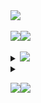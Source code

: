 <img src="https://fonts.freepik.com/api/render?variantId=11811&fontSize=72&text=Tasks+for+VSD+Squadron+FM">
<p><img src="https://fonts.freepik.com/api/render?variantId=11255&fontSize=24&text=This%20repo%20is%20created%20by%20Axat%20Gadhwal%20oF%20Gra"><img src="https://fonts.freepik.com/api/render?variantId=11255&fontSize=24&text=de%207th%20of%20APS%20Varanasi"></p>
<details><summary><img src="https://fonts.freepik.com/api/render?variantId=12086&fontSize=48&text=Task%201%20%3A%20Verilog%20code%20and%20PCF%20File%20Analysis"></summary>

<details><summary><H2>⚠Precautions and Steps before starting</H2></summary>

We need to make sure several things...

 <H3> - @ First refer to Datasheet and make sure that all steps are performed correctly.</H3>
           + Refer to <a href="https://github.com/Axat-Gadhwal/VSD-Squadron-FM-Project/commit/364cd6ba9da9dd026fda9a84b65e62c78609b679"> Datasheet</a>

> Make sure that all steps in the datasheet are performed correctly{installation, setup, etc.....}

## Let's begin...😲😲

After starting The Virtual Machine, it should look as follows :-
<br><Img Src="https://github.com/Axat-Gadhwal/Images-VSD-Internship/blob/main/Screenshot%20(257).png?raw=true">

### Open the terminal
<Img src="https://github.com/Axat-Gadhwal/Images-VSD-Internship/blob/main/Screenshot%20(264).png?raw=true">

### Navigate to `VSDSquadron_FM` directory because all projects are located there.
> Later navigating to the `blink_led` directory because all the things required to flash led like Makefile, ASC Code
<Img src="https://github.com/Axat-Gadhwal/Images-VSD-Internship/blob/main/Screenshot%20(266).png?raw=true">

### Seeing the contents of the blink_led....
<Img Src="https://github.com/Axat-Gadhwal/Images-VSD-Internship/blob/main/Screenshot%20(267).png?raw=true">

## Now we have made the base... Learning about these in later documents...

</details>

<details><summary><H2>Navigating files needed to execute the RGB Led Blinking Program</H2></summary>

## Till now we had seen the contents of the "blink_led" directory. Studing in deeper about them now....

> Use `nano` to see the files in a text editor called **nano**. Such as `nano Makefile` to see the Makefile, etc....

## Contents of "blink_led":-

### 1. Makefile
<br>`nano Makefile` to see the Makefile
<img src="https://github.com/Axat-Gadhwal/Images-VSD-Internship/blob/main/Screenshot%20(268).png?raw=true">
<br>Makefile Content
<img src="https://github.com/Axat-Gadhwal/Images-VSD-Internship/blob/main/Screenshot%20(269).png?raw=true">

### 2. Verilog Code{rgb_blink.v}
> `.v` stands for verilog
<p>`nano rgb_blink.v` to see the  Verilog file</p>
<img src="![image](https://github.com/user-attachments/assets/5bd39a72-a6c6-4a13-aef2-31487a2f1aa3)">
 <p>Verilog file content</p>
<img src="https://github.com/Axat-Gadhwal/Images-VSD-Internship/blob/main/Screenshot%20(271).png?raw=true">

### 3. PCF File{VSDSquadronFM.pcf}
> `.pcf` stands for PCF file format such as `.txt`.
<p>`nano VSDSquadronFM.pcf` to see the PCF File</p>
<img src="https://github.com/Axat-Gadhwal/Images-VSD-Internship/blob/main/Screenshot%20(272).png?raw=true">
<br>PCF File Content
<img src="https://github.com/Axat-Gadhwal/Images-VSD-Internship/blob/main/Screenshot%20(273).png?raw=true">

### 4. JSON Code{rgb_blink.json}
> `.json` stands for **json** file format.
<p>JSON File Content</p>
<img src="https://github.com/Axat-Gadhwal/Images-VSD-Internship/blob/main/Screenshot%20(274).png?raw=true">

### 5. ASC Code{rgb_blink.asc}
> `.asc` for **asc** file format.
<p>`nano rgb_blink.asc` to see the ASC File</p>
<img src="https://github.com/Axat-Gadhwal/Images-VSD-Internship/blob/main/Screenshot%20(275).png?raw=true">
> Unable to show the `asc` file's content. See later topics to see that...

### 6. Module Timings{rgb_blink.timings}
> `.timings` for **Module Timings**.
<P>`nano rgb_blink.timings` to see the Module Timings' file.</P>
<img src="https://github.com/Axat-Gadhwal/Images-VSD-Internship/blob/main/Screenshot%20(276).png?raw=true">
<br> Module Timings File Content
<img src="https://github.com/Axat-Gadhwal/Images-VSD-Internship/blob/main/Screenshot%20(277).png?raw=true">

</details>

<details><summary><H2> Step 1 - Understanding the Verilog code</H2></summary>
  


##  We need to understand this verilog code:-
     //----------------------------------------------------------------------------
    //                                                                          --
    //                         Module Declaration                               --
    //                                                                          --
    //----------------------------------------------------------------------------
    module top (
      // outputs
      output wire led_red  , // Red
      output wire led_blue , // Blue
      output wire led_green , // Green
      input wire hw_clk,  // Hardware Oscillator, not the internal oscillator
      output wire testwire
    );
    
      wire        int_osc            ;
      reg  [27:0] frequency_counter_i;
    
      assign testwire = frequency_counter_i[5];
     
      always @(posedge int_osc) begin
        frequency_counter_i <= frequency_counter_i + 1'b1;
      end
    
    
    //----------------------------------------------------------------------------
    //                                                                          --
    //                       Counter                                            --
    //                                                                          --
    //----------------------------------------------------------------------------
    
    //----------------------------------------------------------------------------
    //                                                                          --
    //                       Internal Oscillator                                --
    //                                                                          --
    //----------------------------------------------------------------------------
      SB_HFOSC #(.CLKHF_DIV ("0b10")) u_SB_HFOSC ( .CLKHFPU(1'b1), .CLKHFEN(1'b1), .CLKHF(int_osc));
    
    
    //----------------------------------------------------------------------------
    //                                                                          --
    //                       Instantiate RGB primitive                          --
    //                                                                          --
    //----------------------------------------------------------------------------
      SB_RGBA_DRV RGB_DRIVER (
        .RGBLEDEN(1'b1                                            ),
        .RGB0PWM (1'b0), // red
        .RGB1PWM (1'b0), // green
        .RGB2PWM (1'b1), // blue
        .CURREN  (1'b1                                            ),
        .RGB0    (led_red                                       ), //Actual Hardware connection
        .RGB1    (led_green                                       ),
        .RGB2    (led_blue                                        )
      );
      defparam RGB_DRIVER.RGB0_CURRENT = "0b000001";
      defparam RGB_DRIVER.RGB1_CURRENT = "0b000001";
      defparam RGB_DRIVER.RGB2_CURRENT = "0b000001";
    
    endmodule
## Purpose

  ### The purpose of this Verilog code is that it controls the RGB Led based on the Clock Inputs

  
   <details><summary><H3> Explanation of Verilog code </H3></summary>
     
<p>We need to understand this verilog code :-</p>


   
       module top (
      // outputs
      output wire led_red  , // Red
      output wire led_blue , // Blue
      output wire led_green , // Green
      input wire hw_clk,  // Hardware Oscillator, not the internal oscillator
      output wire testwire
     );






## Module Declaration

<p>The line module top ( begins the definition of a module named top. In Verilog, a module is a fundamental building block that encapsulates a design or a part of a design</p>







## Ports

<p>The ports are defined within the parentheses. Ports are the inputs and outputs of the module that allow it to interact with other modules or external signals.</p>

### Output Ports
 
   **output wire led_red:**
  This declares an output port named led_red, which is a wire type. It is intended to control the red component of an RGB LED.

  **output wire led_blue:**
  This declares an output port named led_blue, which controls the blue component of the RGB LED.

 **output wire led_green:**
This declares an output port named led_green, which controls the green component of the RGB LED.



### Input Ports

**input wire hw_clk:**
This declares an input port named hw_clk, which is a wire type. It represents the hardware oscillator clock input. This clock signal is used to synchronize operations within the module.









### Additional Output Port

**output wire testwire**
This declares another output port named testwire. The purpose of this port is typically for testing or debugging purposes, allowing you to output a signal that can be monitored externally.







### Summary

<p>The top module is designed to control an RGB LED with three output ports (for red, blue, and green) and takes a hardware clock input. It also includes an additional output for testing purposes. The actual functionality of how these outputs are driven would be defined in the rest of the module's code, which is not included in this snippet.</p>










</details>


<details><summary><H3>Internal Logic Components Analysis</H3></summary>


<details><summary><H4>Internal Oscillator (SB_HFOSC) instantiation</H4></summary>

#### The internal oscillator in the Verilog code is instantiated using the SB_HFOSC module, which generates a high-frequency clock signal for the design. Here’s a brief overview of its instantiation:

       SB_HFOSC #(.CLKHF_DIV ("0b10")) u_SB_HFOSC (
          .CLKHFPU(1'b1), // Power-up the oscillator
          .CLKHFEN(1'b1), // Enable the oscillator
          .CLKHF(int_osc) // Output clock signal
      );

## Purpose

<p>Generates a high-frequency clock signal (int_osc).</p>





## Parameters

#### CLKHF_DIV ("0b10"): 
Divides the output frequency by 2.








## Connections{Control Signals}

### CLKHFPU
<p>This connection basically powers up the oscillator</p>








### CLKHFEN

<P>This connection basically enables the Oscillator</P>










### CLKHF


<p>Output connected to internal int_osc signal</p>















## Summary

<p>This oscillator provides the clock signal used by the frequency counter and other components in the design.</p>










</details>






<details><summary style="font-size: 34em;"><H4>Frequency Counter Logic</H4></summary>
 
- A 28-bit register (frequency_counter_i) counts clock cycles from the internal oscillator.
* It increments on each rising edge of int_osc.

  <br>The 5th bit of the counter is assigned to testwire, which can be used for testing.

<p><A href="https://en.wikipedia.org/wiki/Frequency_counter#:~:text=Most%20frequency%20counters%20work%20by%20using%20a%20counter%2C,display%2C%20and%20the%20counter%20is%20reset%20to%20zero.">Explained briefly</A></p>

</details>


<details><summary><H4>RGB Led Driver (SB_RGBA_DRV) Overview</H4></summary>

<p>In the provided Verilog code, the RGB LED driver is instantiated using the SB_RGBA_DRV module. This module is specifically designed to control RGB LEDs, allowing for the adjustment of color and brightness through PWM (Pulse Width Modulation) signals.</p>

<details><summary><H5>Key components of the RGB Led Driver</H5></summary>

    
    
### Instantiation

    SB_RGBA_DRV RGB_DRIVER (
            .RGBLEDEN(1'b1), // Enable the RGB LED driver
            .RGB0PWM (1'b0), // Red PWM signal
            .RGB1PWM (1'b0), // Green PWM signal
            .RGB2PWM (1'b1), // Blue PWM signal
            .CURREN  (1'b1), // Enable current for the RGB LED
            .RGB0    (led_red),   // Connect to the red LED output
            .RGB1    (led_green), // Connect to the green LED output
            .RGB2    (led_blue)   // Connect to the blue LED output
        );




## Parameters

### RGBLEDEN

<p>This signal enables the RGB LED driver. It must be set to 1 for the driver to function.</p>



### RGB0PWM, RGB1PWM, RGB2PWM

These signals control the ` PWM ` for the **red**, **green**, and **blue** channels, respectively. A value of 1 means the LED is on, while 0 means it is ` off `.




### Curren
 This signal enables the current for the ` RGB LED `. It must be set to 1 for the LED to receive power.




#### RGB0, RGB1, RGB2

These are the actual output connections to the ` RGB LED ` for the **red, green, and blue** channels.














### Functionality

- The ` RGB LED ` driver takes the **PWM** signals and controls the brightness of each color channel of the RGB LED.
+ By adjusting the **PWM** signals, you can create different colors by mixing the intensities of red, green, and blue light.
* In the provided code, the driver is configured to turn on the blue LED (**RGB2PWM** is set to 1) while keeping the red and green LEDs off (RGB0PWM and RGB1PWM are set to 0).









### Current Settings

    defparam RGB_DRIVER.RGB0_CURRENT = "0b000001"; // Red current
    defparam RGB_DRIVER.RGB1_CURRENT = "0b000001"; // Green current
    defparam RGB_DRIVER.RGB2_CURRENT = "0b000001"; // Blue current

  <p>These parameters set the current levels for each color channel. The values can be adjusted to change the brightness of each LED color.</p>

> Current settings: All LEDs set to "0b000001" (minimum current)



### Output Connections

    RGB0 → led_red
    RGB1 → led_green
    RGB2 → led_blue








</details>














</details>








</details>


<details><summary><H3>Summary of Part 1 </H3></summary>

<details><summary><H4>Purpose</H4></summary>

This Verilog module serves as an RGB LED controller, integrating an internal oscillator and a frequency counter to facilitate precise management of RGB LED outputs. By providing a stable internal clock source, the module ensures reliable timing for LED operations while incorporating a dedicated test signal for external monitoring. This design is particularly well-suited for embedded systems that require consistent LED performance with minimal reliance on external components.








</details>

<details><summary><H4>Internal Logic and Oscillator</summary>

At the heart of the module is a high-frequency oscillator (SB_HFOSC), which acts as the internal timing source. The output from this oscillator drives a 28-bit frequency counter that increments with each clock cycle. This counter not only tracks timing information but also outputs its 5th bit to the ` testwire ` , enabling external observation of the counter's state. This setup allows for effective monitoring and debugging of the module's timing behavior.




</details>

<details><summary><H4>RGB Led Driver Functionality</summary>


The RGB LED driver (SB_RGBA_DRV) is responsible for controlling the LED outputs with the following key features:

### Current-Controlled Outputs

<p>Each color channel is configured with a minimum current setting of "0b000001," ensuring proper brightness levels.</p>


### Pulse Width Modulation

The driver utilizes PWM control for each color channel, allowing for dynamic adjustments in brightness and color mixing.



### Fixed Configuration

- The blue LED is configured to operate at maximum brightness (RGB2PWM = 1'b1), providing a vibrant blue output.
+ The red and green LEDs are set to minimum brightness (RGB0PWM = RGB1PWM = 1'b0), effectively turning them off.

#### This configuration enables the module to deliver precise control over the RGB LED's color output, ensuring stable operation while facilitating easy testing and monitoring capabilities.














</details>


</details>








</details>

<details><summary><H2>Step 2 - Creating the PCF File</H2></summary>

### That's the PCF File

    set_io  led_red	39
    set_io  led_blue 40
    set_io  led_green 41
    set_io  hw_clk 20
    set_io  testwire 17

<details><summary><H3>Overview of the PCF File</H3></summary>

 #### The PCF (Physical Constraints File) is used to define the physical pin assignments for the FPGA design. It specifies which physical pins on the FPGA correspond to the input and output ports defined in the Verilog code.

<details><summary><H4>Purpose</H4></summary>

#### The purpose of the PCF file is to map the logical signals defined in the Verilog module to the physical pins of the FPGA. This mapping is crucial for ensuring that the hardware behaves as intended when the design is implemented on the FPGA.


</details>

<details><summary><H4>Structure of the PCF File</H4></summary>

### The PCF file consists of pin assignments that specify the following:


### Pin Name

<p>The name of the physical pin on the FPGA</p>



### Signal Name

**The corresponding signal from the Verilog code.**





### Direction

Indicates whether the pin is an input or output.



















</details>

<details><summary><H4>Pin Assignments explained</summary>

**Each line in the PCF file corresponds to a specific pin assignment:** 


## set_io led_red 39

This line assigns the `led_red` output from the Verilog module to physical pin 39 on the FPGA. The ability to control the red LED is essential for color mixing in the RGB LED. By adjusting the PWM signal for this pin, the brightness of the red light can be varied, allowing for a wide range of colors when combined with green and blue.




## set_io led_blue 40
This line assigns the `led_blue` output to pin 40. Similar to the red LED, the blue LED's brightness is controlled via PWM. This pin is crucial for producing colors that require blue light, such as purple when mixed with red or cyan when mixed with green.



## set_io led_green 41

This line assigns the `led_green` output to pin 41. The green LED is vital for creating a full spectrum of colors. By varying the PWM signal on this pin, the intensity of the green light can be adjusted, enabling the creation of colors like yellow (when mixed with red) and white (when all colors are combined).


## set_io hw_clk 20
This line assigns the `hw_clk input` to pin 20. Provides the clock signal for synchronization. The clock signal is fundamental for the operation of digital circuits. It ensures that all components of the Verilog module operate in sync, particularly the frequency counter that drives the timing for the RGB LED driver.


## set_io testwire 17


This line assigns the `testwire output` to pin 17. This pin is important for debugging and verifying the functionality of the design. By monitoring the state of the testwire, developers can ensure that the internal oscillator and frequency counter are working correctly, which is critical for the overall performance of the RGB LED controller.








</details>


<details><summary><H4>Conclusion</H4></summary>

**These assignments ensure that the signals from the Verilog code are correctly routed to the appropriate pins on the FPGA for proper operation.**




</details>










</details>






</details>

<details><summary><H2>Step 3 - Integrating with the VSDSquadron FPGA Mini Board</H3></summary>

### Useful Links

- <a href="https://github.com/Axat-Gadhwal/VSD-Squadron-FM-Research-Internship/blob/main/Makefile">Access Makefile Here</a>
+ <a href="https://github.com/Axat-Gadhwal/VSD-Squadron-FM-Research-Internship/blob/main/VSDSquadronFMDatasheet.pdf">Access Datasheet Here</a>
* <a href="https://github.com/Axat-Gadhwal/VSD-Squadron-FM-Research-Internship/blob/main/ASC%20Code">Access ASC Code Here</a>
- <a href="https://github.com/Axat-Gadhwal/VSD-Squadron-FM-Research-Internship/blob/main/JSON%20Code">Access JSON Code Here</a>
+ <a href="https://github.com/Axat-Gadhwal/VSD-Squadron-FM-Research-Internship/blob/main/Module%20Timings">Access Module Timings Here</a>


<details><summary><H3>Steps to follow</H3></summary>

## We need to follow the following steps for flashing the RGB Led:-

<details><summary><H3>1. Review the FPGA Squadron FM <a href="https://github.com/Axat-Gadhwal/VSD-Squadron-FM-Research-Internship/blob/main/VSDSquadronFMDatasheet.pdf"> Datasheet</H3></summary>

#### To Understand its Features and Pinout


</details>

<details><summary><H3>2. Correlate Connections</H3></summary>

#### Use the datasheet to correlate the physical board connections with the PCF file and Verilog code




</details>

<details><summary><H3>3. Connect the Board to the Computer</H3></summary>

 #### Follow the instructions in the datasheet (e.g., using USB-C and ensuring FTDI connection).

> After connecting the board, Type `lsusb` to see if the board is connected or not...
> <img src="https://github.com/Axat-Gadhwal/Images-VSD-Internship/blob/main/Screenshot%20(278).png?raw=true">
> If you see something like `Future Technology Devices International...` something. You can conclude that the FPGA Board is connected.

### After connecting the board using USB-C, the board should look as follows:-

> Red light make us conclude that the board is connected.

<img src="https://github.com/Axat-Gadhwal/Images-VSD-Internship/blob/main/IMG-20250321-WA0018.jpg?raw=true">



</details>

<details><summary><H3>4. Follow the Makefile for Building and Flashing the Verilog Code:</H3></summary>

1. Run `make clean` to clear any previous builds.
   
2. Run `make build` to compile the Design.
  <img src="https://github.com/Axat-Gadhwal/Images-VSD-Internship/blob/main/Screenshot%20(279).png?raw=true">
3. Run `sudo make flash` to program the **FPGA** Board.
   <img src="https://github.com/Axat-Gadhwal/Images-VSD-Internship/blob/main/Screenshot%20(280).png?raw=true">

</details>

<details><summary><H3>5. Observe the Behaviour of RGB Led</H3></summary>

<p>Confirm successful programming by checking that the RGB LED blinks on the board.</p>

> After Running `make clean`, the board should appear as follows...
> <img src ="https://github.com/Axat-Gadhwal/Images-VSD-Internship/blob/main/IMG-20250321-WA0020.jpg?raw=true">





</details>

<details><summary><H3>Final Expected Behaviour</H3></summary>

 



### After "sudo make flash" the board should look as follows

https://github.com/user-attachments/assets/c7c5b021-d3b8-4a99-b1d9-c037566a84ae
 
 
</details>




</details>





</details>

<details><summary><H2>Step 4 - Final Documentation</H2></summary>

### This is a comprehensive report of all the 3 steps 


<details><summary><H3>Summary of Verilog Code Functionality</summary>

The Verilog code implements an RGB LED controller that utilizes an internal oscillator and a frequency counter to manage the RGB LED outputs. It allows for dynamic control of the LED colors based on clock inputs, enabling various color combinations through PWM (Pulse Width Modulation).






</details>

<details><summary><H3>Pin Mapping Details</H3></summary>

 #### The following pin assignments are defined in the PCF file:

<br>`led_red`--> Pin 39: Controls the red LED component.
<br>`led_blue`--> Pin 40: Controls the blue LED component.
<br>`led_green`--> Pin 41: Controls the green LED component.
<br>`hw_clk`--> Pin 20: Provides the clock signal for synchronization.
<br>`testwire`--> Pin 17: Outputs a test signal for monitoring.


</details>

<details><summary><H3>Integration Steps:</H3></summary>

- Reviewed the FPGA Mini board datasheet for features and pinout.
+ Mapped physical connections to the PCF file and Verilog code.
* Connected the board to the computer via USB-C.
- Followed the Makefile to build and flash the design.
     - Executed `make clean`, `make build`, and `sudo make flash`.
* Observed the RGB LED behavior to confirm successful programming.
- Observed the Final behaviour as :-
https://github.com/user-attachments/assets/c7c5b021-d3b8-4a99-b1d9-c037566a84ae  



</details>

<details><summary><H3>Challenges faced and Solutions Implemented</H3></summary>

### Faced challenges. But there were not many challenges. Main challenges were :

- The Oracle Virtual Box, sometimes frustrated me... I downloaded the `Extension File{ext.}` and when I tried to open Virtual Box. It showed problems, So I just opened the Extension File and luckily, then it worked, Like A **Hack** !!
+ Was very hard to understand things - just googled it and got hints....

**This is neither a Problem nor Solution, I just wanted that please add some projects similar to that of the VSD Squadron MINI like Smart Door, etc using Servo Motor.... Please**






</details>

</details>

</details>

<details><summary><p><Img src="https://fonts.freepik.com/api/render?variantId=12086&fontSize=48&text=Task%202%20%3A%20Implementing%20a%20Uart%20Loopback%20Mecha"><img src="https://fonts.freepik.com/api/render?variantId=12086&fontSize=48&text=nism"></p></summary>


<details><summary><H2>Objective</H2></summary>

The objective of this task is to implement a UART (Universal Asynchronous Receiver-Transmitter) loopback mechanism. This mechanism allows transmitted data to be immediately received back, facilitating the testing of UART functionality. By routing the transmitted data from the TX (Transmit) pin directly to the RX (Receive) pin, we can verify that the UART communication is functioning correctly without the need for external devices.



</details>

<details><summary><H2>Step 1 : Study the Existing Code</summary>

### UART is a widely used hardware communication protocol that enables serial communication between devices. It operates using two primary data lines:

- **TX(Transmit)** - The line used to send data from the device.
+ **RX(Recieve)**  - The line used to receive data into the device.

## Understanding the UART Loopback Mechanism

<p> A UART loopback mechanism is a diagnostic feature that allows the system to test its own communication capabilities. In this mode, any data sent to the TX pin is routed back to the RX pin of the same module. This setup is particularly useful for verifying that both the TX and RX lines are functioning correctly.</p>


## Existing Code:  
<p>The code for the UART loopback mechanism can be found in the repository here. This code includes the necessary Verilog modules to implement the UART protocol and the loopback functionality.</p>


<details><summary><H3>Analysis of the Existing code</H3></summary>


 The existing code for the UART loopback mechanism is designed to facilitate serial communication between the FPGA and external devices. It consists of two main components: the top module and the UART transmission module. Below is a detailed analysis of each component.


## 1. Top Module (top.v)

### The top module integrates the UART functionality and controls the RGB LEDs. Key features include:

- Module Declaration:

       module top (
        output wire led_red,   // Red LED output
        output wire led_blue,  // Blue LED output
        output wire led_green, // Green LED output
        output wire uarttx,    // UART Transmission pin
        input wire uartrx,     // UART Reception pin
        input wire hw_clk      // Hardware clock input
       );

     - This section declares the inputs and outputs of the top module. The `uart tx` pin is used for transmitting data, while the uartrx pin is used for receiving data. The RGB LEDs provide visual feedback based on the UART activity.

+ Internal Oscillator

The internal oscillator generates the clock signal for UART operation:

    SB_HFOSC #(.CLKHF_DIV ("0b10")) u_SB_HFOSC ( .CLKHFPU(1'b1), .CLKHFEN(1'b1), .CLKHF(int_osc

**This oscillator is configured to run at a specific frequency, which is essential for timing the UART communication.**..

* Loopback Logic:

The TX output is connected to the RX input, enabling loopback:

    assign uarttx = uartrx;


- RGB LED Control:

The RGB LED driver provides visual feedback based on the RX data:

     SB_RGBA_DRV RGB_DRIVER (
       .RGBLEDEN(1'b1),
       .RGB0PWM(uartrx),
       .RGB1PWM(uartrx),
       .RGB2PWM(uartrx),
       .CURREN(1'b1),
       .RGB0(led_green),
       .RGB1(led_blue),
       .RGB2(led_red)
     );


2. . UART Transmission Module (`uart_tx_8n1.v`)

This module handles the transmission of data over UART using the 8N1 format.

- Module Declaration:

      module uart_tx_8n1 (
          clk,        // input clock
          txbyte,     // outgoing byte
          senddata,   // trigger tx
          txdone,     // outgoing byte sent
          tx          // tx wire
      );

+ State Machine:

The module uses a state machine to manage the transmission process:

     parameter STATE_IDLE=8'd0;
     parameter STATE_STARTTX=8'd1;
     parameter STATE_TXING=8'd2;
     parameter STATE_TXDONE=8'd3;


* Transmission Logic:

The logic for sending data is implemented in an always block that triggers on the clock's rising edge:

     always @ (posedge clk) begin
         // Start sending?
         if (senddata == 1 && state == STATE_IDLE) begin
             state <= STATE_STARTTX;
             buf_tx <= txbyte;
             txdone <= 1'b0;
         end
         // Additional logic for sending bits...
     end




</details>




</details>


<details><summary><H2>Step 2 : Design Documentation</H2></summary>

<details><summary><H3>Block Diagram Illustrating the UART Loopback Architecture.</H3></summary>

## How to create Block Diagram ?🤔🤔

Block Diagrams are specific diagrams used to represent a flow or structure in an easy way..

Hints for creating the block diagram!!😣

- The internal oscillator (SB_HFOSC) implements a high - frequency oscillator.
     - Also generates internal clock signal(int_osc)
     - **Basically this means that the internal clock signal(int_osc) will be a high frequency oscillator.**
+ Also there is a 28 bit frequency counter(frequency_counter_i) which implements on every positive edge of internal oscillator(int_osc)
* The TX and RX {Transmit and Recieve} pins are connected directly with loopback.
* The RGB LED Driver {SB_RGBA_DRV} controls the three ports or channels :- led_red, led_blue, and led_green.
* Control Signals include RGB_LEDEN and Curren.

### With the help of the following hints, our Block Diagram will look as :-


![Screenshot (308)](https://github.com/user-attachments/assets/2af6f60c-cc63-4521-bb95-829e131f537a)
 

 



</details>

<details><summary><H3>Detailed circuit diagram showing connections between the FPGA and any Peripheral Devices used</H3></summary>

In the UART loopback mechanism, peripheral devices play a crucial role in enhancing the functionality of the FPGA. They allow for data input, output, and communication, making the system more versatile. The loopback feature itself is a testing mechanism that can be used to verify the functionality of these peripheral devices by ensuring that data sent from the TX pin is correctly received on the RX pin, allowing for immediate feedback and validation of the communication path.

## Types of Peripheral Devices

1️. Input Devices – Send data to the system
<br>🔹 Examples: Keyboard, Mouse, Microphone, Joystick, Scanner, Camera

2️.  Output Devices – Display or transmit information from the system
<br>🔹 Examples: Monitor, Speaker, Printer, LED Display, Buzzer

3️.  Storage Devices – Store data permanently or temporarily
<br>🔹 Examples: Hard Drive (HDD), Solid State Drive (SSD), USB Flash Drive, SD Card

4️.  Communication Devices – Enable data transfer between systems
<br>🔹 Examples: Wi-Fi Adapter, Ethernet Card, Bluetooth Module, UART Module

## 📌 Key Components & Their Functions

1️. Power Supply (VCC & GND)
+ Provides 3.3V power to the FPGA and peripherals.

- VCC (3.3V) → Supplies power to FPGA and USB-UART Bridge.

* GND (Ground) → Common ground connection for all components.

2️. FPGA Core (ICE40UP5K)
+ The main processing unit.

- Handles UART communication, LED control, and timing generation.

3️. USB-UART Bridge (FTDI FT232H)

+ Connects the FPGA to the PC for serial communication.

- TX (FPGA Pin 14) → RX (USB-UART Bridge)

* RX (FPGA Pin 15) → TX (USB-UART Bridge)

+ Powered by 3.3V & GND.

4️. UART Interface & UART Loopback

+ TX (Transmitter) and RX (Receiver) are connected internally to form a loopback.

- This means any data sent from the PC to the FPGA is immediately echoed back.

* Used for testing UART functionality.

5️. Internal Oscillator (int_osc)

+ Provides a clock signal for the FPGA.

- Connected to FPGA Pin 20.

* Used for timing UART operations.

6️. Frequency Counter (frequency_counter_i)

 + Generates a 9600Hz clock needed for UART baud rate.

- Takes input from int_osc and divides the frequency.

7️. RGB LEDs & RGB LED Driver

+ LEDs provide visual feedback on UART activity.

- Connected to FPGA Pins 39 (Red), 40 (Green), and 41 (Blue).

* LED Driver ensures proper current flow and brightness control.




</details>

</details>






























</details>

